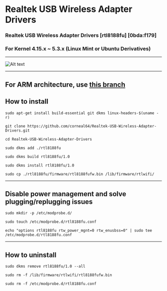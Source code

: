 # Realtek USB Wireless Adapter Drivers

### Realtek USB Wireless Adapter Drivers [rtl8188fu] [0bda:f179]

### For Kernel 4.15.x ~ 5.3.x (Linux Mint or Ubuntu Derivatives)

------------------

![Alt text](/realtek-usb-wireless-adapter.jpg?raw=true "Realtek USB Wireless Adapter")

------------------
For ARM architecture, use [this branch](https://github.com/corneal64/Realtek-USB-Wireless-Adapter-Drivers/tree/ARM-driver)
------------------



## How to install

`sudo apt-get install build-essential git dkms linux-headers-$(uname -r)`

`git clone https://github.com/corneal64/Realtek-USB-Wireless-Adapter-Drivers.git`

`cd Realtek-USB-Wireless-Adapter-Drivers`

`sudo dkms add ./rtl8188fu`

`sudo dkms build rtl8188fu/1.0`

`sudo dkms install rtl8188fu/1.0`

`sudo cp ./rtl8188fu/firmware/rtl8188fufw.bin /lib/firmware/rtlwifi/`

------------------

## Disable power management and solve plugging/replugging issues

`sudo mkdir -p /etc/modprobe.d/`

`sudo touch /etc/modprobe.d/rtl8188fu.conf`

`echo "options rtl8188fu rtw_power_mgnt=0 rtw_enusbss=0" | sudo tee /etc/modprobe.d/rtl8188fu.conf`

------------------

## How to uninstall

`sudo dkms remove rtl8188fu/1.0 --all`

`sudo rm -f /lib/firmware/rtlwifi/rtl8188fufw.bin`

`sudo rm -f /etc/modprobe.d/rtl8188fu.conf`


